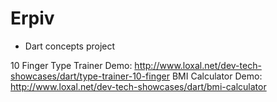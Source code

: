 # Erpiv

* Dart concepts project

10 Finger Type Trainer Demo: http://www.loxal.net/dev-tech-showcases/dart/type-trainer-10-finger
BMI Calculator Demo: http://www.loxal.net/dev-tech-showcases/dart/bmi-calculator